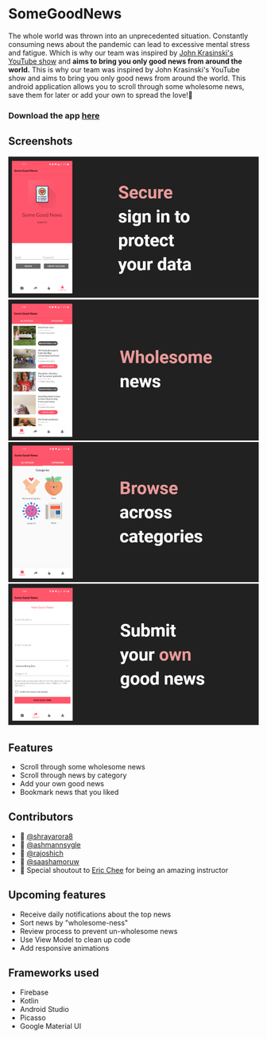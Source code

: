 # SomeGoodNews
The whole world was thrown into an unprecedented situation.
Constantly consuming news about the pandemic can lead to excessive mental stress and fatigue.
Which is why our team was inspired by [John Krasinski's YouTube show](https://www.youtube.com/channel/UCOe_y6KKvS3PdIfb9q9pGug)
and **aims to bring you only good news from around the world.**
This is why our team was inspired by John Krasinski's YouTube show and aims to bring you only good news from around the world. This android application allows you to scroll through some wholesome news, save them for later or add your own to spread the love!:revolving_hearts:

### Download the app [here](SomeGoodNews.apk)

## Screenshots
![](imgs/feature1.png)
![](imgs/feature2.png)
![](imgs/feature3.png)
![](imgs/feature4.png)
## Features
- Scroll through some wholesome news
- Scroll through news by category
- Add your own good news
- Bookmark news that you liked

## Contributors
- :man: [@shrayarora8](https://github.com/shrayarora8)
- :man: [@ashmannsygle](https://github.com/ashmannsyngle)
- :woman: [@rajoshich](https://github.com/rajoshich)
- :woman: [@saashamoruw](https://github.com/saashamoruw)
- :purple_heart: Special shoutout to [Eric Chee](https://github.com/echeeUW) for being an amazing instructor

## Upcoming features
- Receive daily notifications about the top news
- Sort news by "wholesome-ness"
- Review process to prevent un-wholesome news
- Use View Model to clean up code
- Add responsive animations

## Frameworks used
- Firebase
- Kotlin
- Android Studio
- Picasso
- Google Material UI
